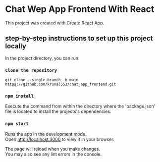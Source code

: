 # Chat Wep App Frontend With React

This project was created with [Create React App](https://github.com/facebook/create-react-app).

## step-by-step instructions to set up this project locally

In the project directory, you can run:

### `Clone the repository`
```
git clone --single-branch -b main https://github.com/krunal553/chat_app_frontend.git
```

### `npm install`
Execute the command from within the directory where the 'package.json' file is located to install the projects's dependencies.


### `npm start`

Runs the app in the development mode.\
Open [http://localhost:3000](http://localhost:3000) to view it in your browser.

The page will reload when you make changes.\
You may also see any lint errors in the console.
